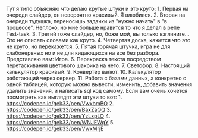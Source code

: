 Тут я типо объясняю что делаю крутые штуки и это круто:
	1. Первая на очереди слайдер, он невероятно красивый. Я влюбился.
	2. Вторая на очереди  тудушка, переносишь задачки из "нужно начать" в "в процессе". Неплохо, но мне больше нравится то что я делал в репе Test-task.
	3. Третий тоже слайдер, но, боже мой, вы только взгляните... Это не описать словами как круто.
	4. Четвертая доска, кажется что это не круто, но перекажется.
	5. Пятая горячая штучка, игра не для слабонервных но и не для кидающихся на все без разбора. Представляю вам: Игра.
	6. Перекраска текста посредством перетаскивания цветового шакрика на него.
	7. Светофор.
	8. Настоящий калькулятор красивый.
	9. Конвертер валют.
	10. Калькулятор работающий через сервер.
	11. Работа с базами данных, а конкретно с одной таблицей, которую можно вывести, изменить, добавить значения удалить значения, и написать sql код самому.
Если вам очень хочется посмотреть как выглядят эти штуки то вот:
	1. https://codepen.io/gek33/pen/VwxbmBO
	2. https://codepen.io/gek33/pen/BaxZaQQ
	3. https://codepen.io/gek33/pen/YzLxpLO
	4. https://codepen.io/gek33/pen/WNJEWqY
	5. https://codepen.io/gek33/pen/VwxMrjE
